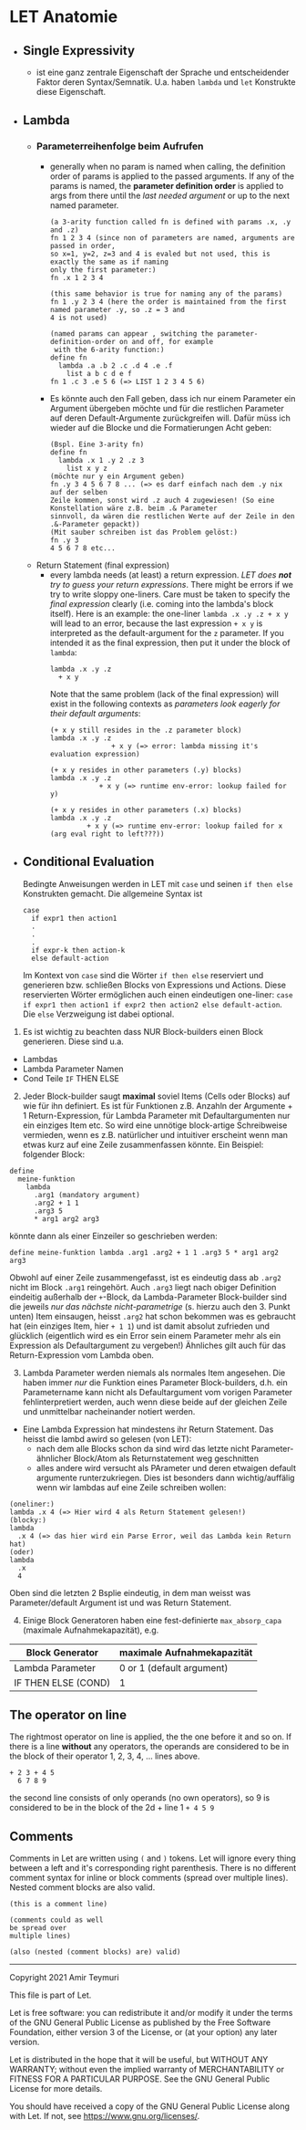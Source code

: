 # LET Anatomie
- ## Single Expressivity
  - ist eine ganz zentrale Eigenschaft der Sprache und entscheidender Faktor deren Syntax/Semnatik. U.a. haben `lambda` und `let` Konstrukte diese Eigenschaft. 
- ## Lambda
  - ### Parameterreihenfolge beim Aufrufen
    - generally when no param is named when calling, the definition order of params is applied to the passed arguments. If any of the params is named, the **parameter definition order** is applied to args from there until the _last needed argument_ or up to the next named parameter. 
      ```
      (a 3-arity function called fn is defined with params .x, .y and .z)
      fn 1 2 3 4 (since non of parameters are named, arguments are passed in order,
      so x=1, y=2, z=3 and 4 is evaled but not used, this is exactly the same as if naming 
      only the first parameter:)
      fn .x 1 2 3 4

      (this same behavior is true for naming any of the params)
      fn 1 .y 2 3 4 (here the order is maintained from the first named parameter .y, so .z = 3 and 
      4 is not used)

      (named params can appear , switching the parameter-definition-order on and off, for example
       with the 6-arity function:)
      define fn
        lambda .a .b 2 .c .d 4 .e .f
          list a b c d e f
      fn 1 .c 3 .e 5 6 (=> LIST 1 2 3 4 5 6)
      ```
    - Es könnte auch den Fall geben, dass ich nur einem Parameter ein Argument übergeben möchte und für die restlichen Parameter auf deren Default-Argumente zurückgreifen will. Dafür müss ich wieder auf die Blocke und die Formatierungen Acht geben:
      ```
      (Bspl. Eine 3-arity fn)
      define fn
        lambda .x 1 .y 2 .z 3
          list x y z
      (möchte nur y ein Argument geben)
      fn .y 3 4 5 6 7 8 ... (=> es darf einfach nach dem .y nix auf der selben 
      Zeile kommen, sonst wird .z auch 4 zugewiesen! (So eine Konstellation wäre z.B. beim .& Parameter
      sinnvoll, da wären die restlichen Werte auf der Zeile in den .&-Parameter gepackt))
      (Mit sauber schreiben ist das Problem gelöst:)
      fn .y 3
      4 5 6 7 8 etc...
      ``` 
  - Return Statement (final expression)
    - every lambda needs (at least) a return expression. _LET does **not** try to guess your return expressions_. There might be errors if we try to write sloppy one-liners. Care must be taken to specify the _final expression_ clearly (i.e. coming into the lambda's block itself). Here is an example: the one-liner `lambda .x .y .z + x y` will lead to an error, because the last expression `+ x y` is interpreted as the default-argument for the `z` parameter. If you intended it as the final expression, then put it under the block of `lambda`:
      ```
      lambda .x .y .z
        + x y
      ```
      Note that the same problem (lack of the final expression) will exist in the following contexts as _parameters look eagerly for their default arguments_:
      ```
      (+ x y still resides in the .z parameter block)
      lambda .x .y .z
                     + x y (=> error: lambda missing it's evaluation expression)
      
      (+ x y resides in other parameters (.y) blocks)
      lambda .x .y .z
                  + x y (=> runtime env-error: lookup failed for y)

      (+ x y resides in other parameters (.x) blocks)
      lambda .x .y .z
               + x y (=> runtime env-error: lookup failed for x (arg eval right to left???))
      ```
- ## Conditional Evaluation
  Bedingte Anweisungen werden in LET mit `case` und seinen `if then else` Konstrukten gemacht. Die allgemeine Syntax ist
  ```
  case
    if expr1 then action1
    .
    .
    .
    if expr-k then action-k
    else default-action
  ```
  Im Kontext von `case` sind die Wörter `if then else` reserviert und generieren bzw. schließen Blocks von Expressions und Actions. Diese reservierten Wörter ermöglichen auch einen eindeutigen one-liner: `case if expr1 then action1 if expr2 then action2 else default-action`. Die `else` Verzweigung ist dabei optional.


1. Es ist wichtig zu beachten dass NUR Block-builders einen Block generieren. Diese sind u.a.
  - Lambdas
  - Lambda Parameter Namen
  - Cond Teile `IF` THEN ELSE
2. Jeder Block-builder saugt **maximal** soviel Items (Cells oder Blocks) auf wie für ihn definiert. Es ist für Funktionen z.B. Anzahln der Argumente + 1 Return-Expression, für Lambda Parameter mit Defaultargumenten nur ein einziges Item etc. So wird eine unnötige block-artige Schreibweise vermieden, wenn es z.B. natürlicher und intuitiver erscheint wenn man etwas kurz auf eine Zeile zusammenfassen könnte. Ein Beispiel:
folgender Block:
```
define
  meine-funktion
    lambda
      .arg1 (mandatory argument)
      .arg2 + 1 1
      .arg3 5
      * arg1 arg2 arg3
```

könnte dann als einer Einzeiler so geschrieben werden:

```
define meine-funktion lambda .arg1 .arg2 + 1 1 .arg3 5 * arg1 arg2 arg3
```
Obwohl auf einer Zeile zusammengefasst, ist es eindeutig dass ab `.arg2` nicht im Block `.arg1` reingehört. Auch `.arg3` liegt nach obiger Definition eindeitig außerhalb der `+`-Block, da Lambda-Parameter Block-builder sind die jeweils _nur das nächste nicht-parametrige_ (s. hierzu auch den 3. Punkt unten) Item einsaugen, heisst `.arg2` hat schon bekommen was es gebraucht hat (ein einziges Item, hier `+ 1 1`) und ist damit absolut zufrieden und glücklich (eigentlich wird es ein Error sein einem Parameter mehr als ein Expression als Defaultargument zu vergeben!) Ähnliches gilt auch für das Return-Expression vom Lambda oben.

3. Lambda Parameter werden niemals als normales Item angesehen. Die haben immer _nur_ die Funktion eines Parameter Block-builders, d.h. ein Parametername kann nicht als Defaultargument vom vorigen Parameter fehlinterpretiert werden, auch wenn diese beide auf der gleichen Zeile und unmittelbar nacheinander notiert werden.

- Eine Lambda Expression hat mindestens ihr Return Statement. Das heisst die lambd awird so gelesen (von LET):
  - nach dem alle Blocks schon da sind wird das letzte nicht Parameter-ähnlicher Block/Atom als Returnstatement weg geschnitten
  - alles andere wird versucht als PArameter und deren etwaigen default argumente runterzukriegen.
Dies ist besonders dann wichtig/auffälig wenn wir lambdas auf eine Zeile schreiben wollen:

```
(oneliner:)
lambda .x 4 (=> Hier wird 4 als Return Statement gelesen!)
(blocky:)
lambda
  .x 4 (=> das hier wird ein Parse Error, weil das Lambda kein Return hat)
(oder)
lambda
  .x
  4
```
Oben sind die letzten 2 Bsplie eindeutig, in dem man weisst was Parameter/default Argument ist und was Return Statement.

4. Einige Block Generatoren haben eine fest-definierte `max_absorp_capa` (maximale Aufnahmekapazität), e.g.

| Block Generator | maximale Aufnahmekapazität |
| ------ | ------ |
| Lambda Parameter | 0 or 1 (default argument) |
| IF THEN ELSE (COND) | 1 |

## The operator on line
The rightmost operator on line is applied, the the one before it and so on.
If there is a line **without** any operators, the operands are considered to be in the block of their operator 1, 2, 3, 4, ... lines above.
```
+ 2 3 + 4 5
  6 7 8 9
```
the second line consists of only operands (no own operators), so 9 is considered to be in the block of the 2d + line 1 `+ 4 5 9`

## Comments
Comments in Let are written using `(` and `)` tokens. Let will ignore
every thing between a left and it's corresponding right
parenthesis. There is no different comment syntax for inline or block
comments (spread over multiple lines).  Nested comment blocks are also
valid.

```
(this is a comment line)

(comments could as well 
be spread over 
multiple lines)

(also (nested (comment blocks) are) valid)
```


---
Copyright 2021 Amir Teymuri

This file is part of Let.

Let is free software: you can redistribute it and/or modify
it under the terms of the GNU General Public License as published by
the Free Software Foundation, either version 3 of the License, or
(at your option) any later version.

Let is distributed in the hope that it will be useful,
but WITHOUT ANY WARRANTY; without even the implied warranty of
MERCHANTABILITY or FITNESS FOR A PARTICULAR PURPOSE.  See the
GNU General Public License for more details.

You should have received a copy of the GNU General Public License
along with Let.  If not, see <https://www.gnu.org/licenses/>.

